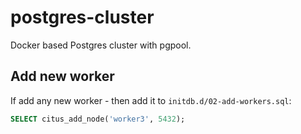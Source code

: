# postgres-cluster

Docker based Postgres cluster with pgpool.

## Add new worker

If add any new worker - then add it to `initdb.d/02-add-workers.sql`:

```sql
SELECT citus_add_node('worker3', 5432);
```
